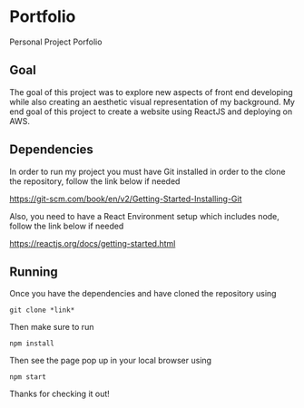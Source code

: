 # Portfolio
Personal Project Porfolio

## Goal

The goal of this project was to explore new aspects of front end developing while also creating an aesthetic visual representation of my background. My end goal of this project to create a website using ReactJS and deploying on AWS.

## Dependencies

In order to run my project you must have Git installed in order to the clone the repository, follow the link below if needed

https://git-scm.com/book/en/v2/Getting-Started-Installing-Git

Also, you need to have a React Environment setup which includes node, follow the link below if needed

https://reactjs.org/docs/getting-started.html

## Running

Once you have the dependencies and have cloned the repository using 

```
git clone *link*
```

Then make sure to run 
```
npm install
```

Then see the page pop up in your local browser using
```
npm start
```

Thanks for checking it out!
